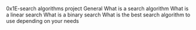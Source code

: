 0x1E-search algorithms project
General
What is a search algorithm What is a linear search What is a binary search What is the best search algorithm to use depending on your needs
